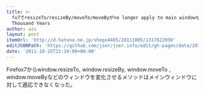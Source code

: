 ```yaml
---
title: >-
  fx7でresizeTo/resizeBy/moveTo/moveByがno longer apply to main windowな件 -
  Thousand Years
author: azu
layout: post
itemUrl: 'http://d.hatena.ne.jp/shogo4405/20111005/1317822030'
editJSONPath: 'https://github.com/jser/jser.info/edit/gh-pages/data/2011/10/index.json'
date: '2011-10-25T21:34:00+00:00'
---
```

Firefox7からwindow.resizeTo, window.resizeBy, window.moveTo , window.moveByなどのウィンドウを変化させるメソッドはメインウィンドウに対して適応できなくなった。
